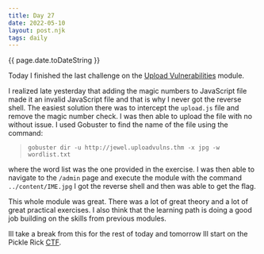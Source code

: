 ```yaml
---
title: Day 27
date: 2022-05-10
layout: post.njk
tags: daily
---
```


{{ page.date.toDateString }}

Today I finished the last challenge on the [Upload Vulnerabilities](https://tryhackme.com/room/uploadvulns) module. 

I realized late yesterday that adding the magic numbers to JavaScript file made it an invalid JavaScript file and that is why I never got the reverse shell. The easiest solution there was to intercept the `upload.js` file and remove the magic number check. I was then able to upload the file with no without issue. I used Gobuster to find the name of the file using the command:
>`gobuster dir -u http://jewel.uploadvulns.thm -x jpg -w wordlist.txt` 

where the word list was the one provided in the exercise. I was then able to navigate to the `/admin` page and execute the module with the command `../content/IME.jpg` I got the reverse shell and then was able to get the flag.

This whole module was great. There was a lot of great theory and a lot of great practical exercises. I also think that the learning path is doing a good job building on the skills from previous modules.

Ill take a break from this for the rest of today and tomorrow Ill start on the Pickle Rick [CTF](https://tryhackme.com/room/picklerick).
